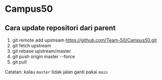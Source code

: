 # Campus50



## Cara update repositori dari parent
1. git remote add upstream https://github.com/Team-50/Campus50.git
2. git fetch upstream
3. git rebase upstream/master
4. git push origin master --force
5. git pull

Catatan: kalau `master` tidak jalan ganti pakai `main`

